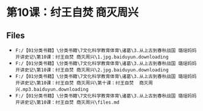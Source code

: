 # 第10课：纣王自焚 商灭周兴

## Files

- `F:/【01分类书籍】\分类书籍\7文化科学教育体育\诸葛\3.从上古到春秋战国 璐瑶妈妈开讲史记\第10课：纣王自焚 商灭周兴\1.jpg.baiduyun.downloading`
- `F:/【01分类书籍】\分类书籍\7文化科学教育体育\诸葛\3.从上古到春秋战国 璐瑶妈妈开讲史记\第10课：纣王自焚 商灭周兴\2.jpg.baiduyun.downloading`
- `F:/【01分类书籍】\分类书籍\7文化科学教育体育\诸葛\3.从上古到春秋战国 璐瑶妈妈开讲史记\第10课：纣王自焚 商灭周兴\第十课：纣王自焚  商灭周兴.mp3.baiduyun.downloading`
- `F:/【01分类书籍】\分类书籍\7文化科学教育体育\诸葛\3.从上古到春秋战国 璐瑶妈妈开讲史记\第10课：纣王自焚 商灭周兴\files.md`
